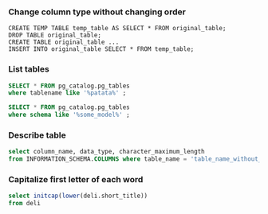 ### Change column type without changing order
```
CREATE TEMP TABLE temp_table AS SELECT * FROM original_table;
DROP TABLE original_table;
CREATE TABLE original_table ...
INSERT INTO original_table SELECT * FROM temp_table;
```

### List tables
```sql
SELECT * FROM pg_catalog.pg_tables
where tablename like '%patata%' ;
```

```sql
SELECT * FROM pg_catalog.pg_tables
where schema like '%some_model%' ;
```

### Describe table
```sql
select column_name, data_type, character_maximum_length
from INFORMATION_SCHEMA.COLUMNS where table_name = 'table_name_without_schema'
```

### Capitalize first letter of each word
```sql
select initcap(lower(deli.short_title)) 
from deli
```
